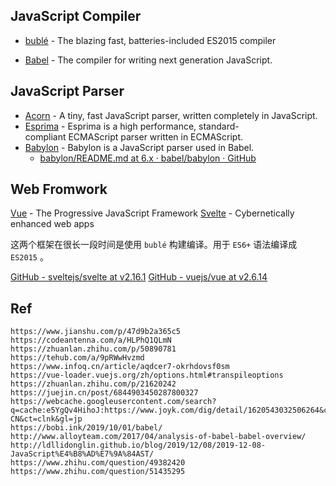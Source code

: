 ## JavaScript Compiler

- [bublé](https://buble.surge.sh/) - The blazing fast, batteries-included ES2015 compiler

- [Babel](https://babel.dev/) - The compiler for writing next generation JavaScript.

## JavaScript Parser
- [Acorn](https://github.com/acornjs/acorn) - A tiny, fast JavaScript parser, written completely in JavaScript.
- [Esprima](https://esprima.org/) - Esprima is a high performance, standard-compliant ECMAScript parser written in ECMAScript.
- [Babylon](https://github.com/babel/babylon) - Babylon is a JavaScript parser used in Babel.
	- [babylon/README.md at 6.x · babel/babylon · GitHub](https://github.com/babel/babylon/blob/6.x/README.md)

## Web Fromwork

[Vue](https://vuejs.org/)  - The Progressive JavaScript Framework
[Svelte](https://svelte.dev/) - Cybernetically enhanced web apps

这两个框架在很长一段时间是使用 `bublé` 构建编译。用于 `ES6+` 语法编译成 `ES2015` 。

[GitHub - sveltejs/svelte at v2.16.1](https://github.com/sveltejs/svelte/tree/v2.16.1)
[GitHub - vuejs/vue at v2.6.14](https://github.com/vuejs/vue/tree/v2.6.14)

## Ref

```
https://www.jianshu.com/p/47d9b2a365c5
https://codeantenna.com/a/HLPhQ1QLmN
https://zhuanlan.zhihu.com/p/50890781
https://tehub.com/a/9pRWwHvzmd
https://www.infoq.cn/article/aqdcer7-okrhdovsf0sm
https://vue-loader.vuejs.org/zh/options.html#transpileoptions
https://zhuanlan.zhihu.com/p/21620242
https://juejin.cn/post/6844903450287800327
https://webcache.googleusercontent.com/search?q=cache:e5YgQv4HihoJ:https://www.joyk.com/dig/detail/1620543032506264&cd=4&hl=zh-CN&ct=clnk&gl=jp
https://bobi.ink/2019/10/01/babel/
http://www.alloyteam.com/2017/04/analysis-of-babel-babel-overview/
http://ldllidonglin.github.io/blog/2019/12/08/2019-12-08-JavaScript%E4%B8%AD%E7%9A%84AST/
https://www.zhihu.com/question/49382420
https://www.zhihu.com/question/51435295
```